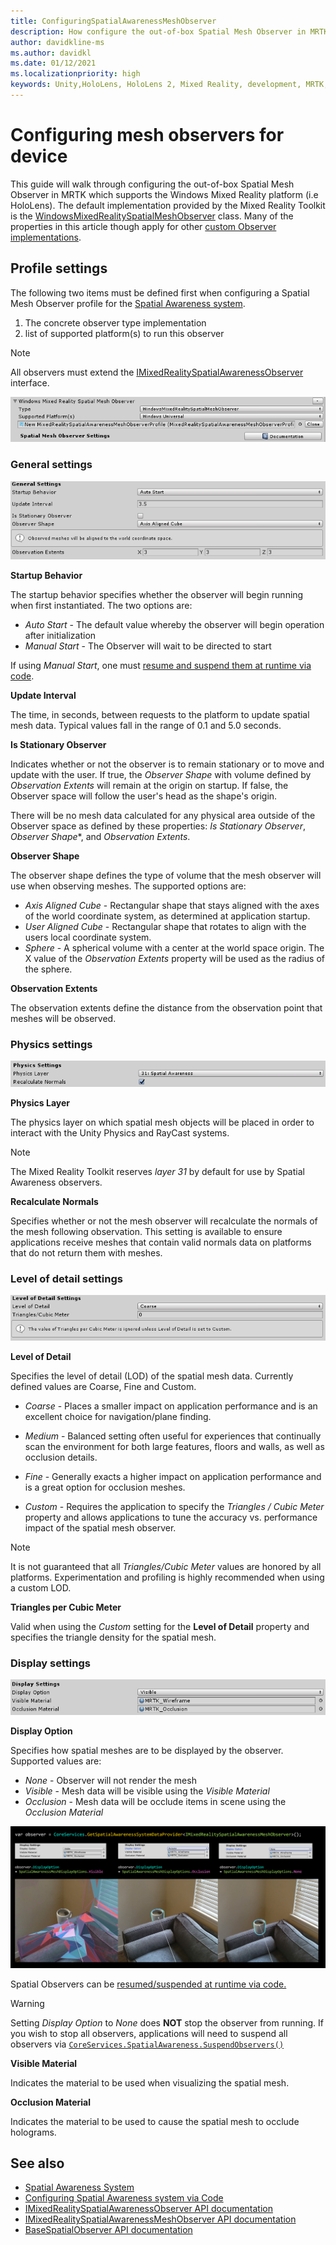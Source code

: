 ```yaml
---
title: ConfiguringSpatialAwarenessMeshObserver
description: How configure the out-of-box Spatial Mesh Observer in MRTK
author: davidkline-ms
ms.author: davidkl
ms.date: 01/12/2021
ms.localizationpriority: high
keywords: Unity,HoloLens, HoloLens 2, Mixed Reality, development, MRTK,
---
```


# Configuring mesh observers for device

This guide will walk through configuring the out-of-box Spatial Mesh Observer in MRTK which supports the Windows Mixed Reality platform (i.e HoloLens). The default implementation provided by the Mixed Reality Toolkit is the [WindowsMixedRealitySpatialMeshObserver](xref:Microsoft.MixedReality.Toolkit.WindowsMixedReality.SpatialAwareness.WindowsMixedRealitySpatialMeshObserver) class. Many of the properties in this article though apply for other [custom Observer implementations](CreateDataProvider.md).

## Profile settings

The following two items must be defined first when configuring a Spatial Mesh Observer profile for the [Spatial Awareness system](SpatialAwarenessGettingStarted.md).

1. The concrete observer type implementation
1. list of supported platform(s) to run this observer

> [!NOTE]
> All observers must extend the [IMixedRealitySpatialAwarenessObserver](xref:Microsoft.MixedReality.Toolkit.SpatialAwareness.IMixedRealitySpatialAwarenessObserver) interface.

![Mesh Observer General Profile Settings](../images/spatial-awareness/SpatialAwarenessMeshObserverProfile_TypesPlatforms.png)

### General settings

![Mesh Observer General Settings](../images/spatial-awareness/MeshObserverGeneralSettings.png)

**Startup Behavior**

The startup behavior specifies whether the observer will begin running when first instantiated. The two options are:

* *Auto Start* - The default value whereby the observer will begin operation after initialization
* *Manual Start* - The Observer will wait to be directed to start

If using *Manual Start*, one must [resume and suspend them at runtime via code](UsageGuide.md#starting-and-stopping-mesh-observation).

**Update Interval**

The time, in seconds, between requests to the platform to update spatial mesh data. Typical values fall in the range of 0.1 and 5.0 seconds.

**Is Stationary Observer**

Indicates whether or not the observer is to remain stationary or to move and update with the user. If true, the *Observer Shape* with volume defined by *Observation Extents* will remain at the origin on startup. If false, the Observer space will follow the user's head as the shape's origin.

There will be no mesh data calculated for any physical area outside of the Observer space as defined by these properties: *Is Stationary Observer*, *Observer Shape**, and *Observation Extents*.

**Observer Shape**

The observer shape defines the type of volume that the mesh observer will use when observing meshes. The supported options are:

* *Axis Aligned Cube* - Rectangular shape that stays aligned with the axes of the world coordinate system, as determined at application startup.
* *User Aligned Cube* - Rectangular shape that rotates to align with the users local coordinate system.
* *Sphere* - A spherical volume with a center at the world space origin. The X value of the *Observation Extents* property will be used as the radius of the sphere.

**Observation Extents**

The observation extents define the distance from the observation point that meshes will be observed.

### Physics settings

![Mesh Observer Physics Settings](../images/spatial-awareness/MeshObserverPhysicsSettings.png)

**Physics Layer**

The physics layer on which spatial mesh objects will be placed in order to interact with the Unity Physics and RayCast systems.

> [!NOTE]
> The Mixed Reality Toolkit reserves *layer 31* by default for use by Spatial Awareness observers.

**Recalculate Normals**

Specifies whether or not the mesh observer will recalculate the normals of the mesh following observation. This setting is available to ensure applications receive meshes that contain valid normals data on platforms that do not return them with meshes.

### Level of detail settings

![Mesh Observer Level of Detail Settings](../images/spatial-awareness/MeshObserverLevelOfDetailSettings.png)

**Level of Detail**

Specifies the level of detail (LOD) of the spatial mesh data. Currently defined values are Coarse, Fine and Custom.

* *Coarse* - Places a smaller impact on application performance and is an excellent choice for navigation/plane finding.

* *Medium* - Balanced setting often useful for experiences that continually scan the environment for both large features, floors and walls, as well as occlusion details.

* *Fine* - Generally exacts a higher impact on application performance and is a great option for occlusion meshes.

* *Custom* - Requires the application to specify the *Triangles / Cubic Meter* property and allows applications to tune the accuracy vs. performance impact of the spatial mesh observer.

> [!NOTE]
> It is not guaranteed that all *Triangles/Cubic Meter* values are honored by all platforms. Experimentation and profiling is highly recommended when using a custom LOD.

**Triangles per Cubic Meter**

Valid when using the *Custom* setting for the **Level of Detail** property and specifies the triangle density for the spatial mesh.

### Display settings

![Mesh Observer Display Settings](../images/spatial-awareness/MeshObserverDisplaySettings.png)

**Display Option**

Specifies how spatial meshes are to be displayed by the observer. Supported values are:

* *None* - Observer will not render the mesh
* *Visible* - Mesh data will be visible using the *Visible Material*
* *Occlusion* - Mesh data will be occlude items in scene using the *Occlusion Material*

![Select the Spatial Awareness System Implementation](../images/spatial-awareness/MRTK_SpatialAwareness_DisplayOptions.jpg)

Spatial Observers can be [resumed/suspended at runtime via code.](UsageGuide.md#starting-and-stopping-mesh-observation)

> [!WARNING]
> Setting *Display Option* to *None* does **NOT** stop the observer from running. If you wish to stop all observers, applications will need to suspend all observers via [`CoreServices.SpatialAwareness.SuspendObservers()`](xref:Microsoft.MixedReality.Toolkit.SpatialAwareness.IMixedRealitySpatialAwarenessSystem.SuspendObservers)

**Visible Material**

Indicates the material to be used when visualizing the spatial mesh.

**Occlusion Material**

Indicates the material to be used to cause the spatial mesh to occlude holograms.

## See also

* [Spatial Awareness System](SpatialAwarenessGettingStarted.md)
* [Configuring Spatial Awareness system via Code](UsageGuide.md)
* [IMixedRealitySpatialAwarenessObserver API documentation](xref:Microsoft.MixedReality.Toolkit.SpatialAwareness.IMixedRealitySpatialAwarenessObserver)
* [IMixedRealitySpatialAwarenessMeshObserver API documentation](xref:Microsoft.MixedReality.Toolkit.SpatialAwareness.IMixedRealitySpatialAwarenessMeshObserver)
* [BaseSpatialObserver API documentation](xref:Microsoft.MixedReality.Toolkit.SpatialAwareness.BaseSpatialObserver)
